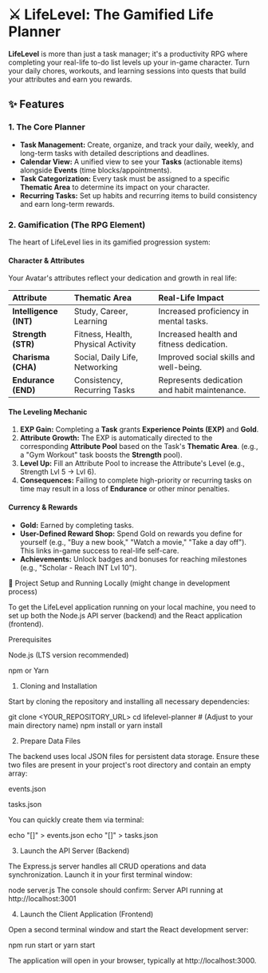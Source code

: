 # ⚔️ LifeLevel: The Gamified Life Planner

**LifeLevel** is more than just a task manager; it's a productivity RPG where completing your real-life to-do list levels up your in-game character. Turn your daily chores, workouts, and learning sessions into quests that build your attributes and earn you rewards.

## ✨ Features

### 1. The Core Planner

* **Task Management:** Create, organize, and track your daily, weekly, and long-term tasks with detailed descriptions and deadlines.
* **Calendar View:** A unified view to see your **Tasks** (actionable items) alongside **Events** (time blocks/appointments).
* **Task Categorization:** Every task must be assigned to a specific **Thematic Area** to determine its impact on your character.
* **Recurring Tasks:** Set up habits and recurring items to build consistency and earn long-term rewards.

### 2. Gamification (The RPG Element)

The heart of LifeLevel lies in its gamified progression system:

#### **Character & Attributes**

Your Avatar's attributes reflect your dedication and growth in real life:

| Attribute | Thematic Area | Real-Life Impact |
| :--- | :--- | :--- |
| **Intelligence (INT)** | Study, Career, Learning | Increased proficiency in mental tasks. |
| **Strength (STR)** | Fitness, Health, Physical Activity | Increased health and fitness dedication. |
| **Charisma (CHA)** | Social, Daily Life, Networking | Improved social skills and well-being. |
| **Endurance (END)** | Consistency, Recurring Tasks | Represents dedication and habit maintenance. |

#### **The Leveling Mechanic**

1.  **EXP Gain:** Completing a **Task** grants **Experience Points (EXP)** and **Gold**.
2.  **Attribute Growth:** The EXP is automatically directed to the corresponding **Attribute Pool** based on the Task's **Thematic Area**. (e.g., a "Gym Workout" task boosts the **Strength** pool).
3.  **Level Up:** Fill an Attribute Pool to increase the Attribute's Level (e.g., Strength Lvl 5 -> Lvl 6).
4.  **Consequences:** Failing to complete high-priority or recurring tasks on time may result in a loss of **Endurance** or other minor penalties.

#### **Currency & Rewards**

* **Gold:** Earned by completing tasks.
* **User-Defined Reward Shop:** Spend Gold on rewards you define for yourself (e.g., "Buy a new book," "Watch a movie," "Take a day off"). This links in-game success to real-life self-care.
* **Achievements:** Unlock badges and bonuses for reaching milestones (e.g., "Scholar - Reach INT Lvl 10").

🚀 Project Setup and Running Locally (might change in development process)

To get the LifeLevel application running on your local machine, you need to set up both the Node.js API server (backend) and the React application (frontend).

Prerequisites

Node.js (LTS version recommended)

npm or Yarn

1. Cloning and Installation

Start by cloning the repository and installing all necessary dependencies:

git clone <YOUR_REPOSITORY_URL>
cd lifelevel-planner # (Adjust to your main directory name)
npm install
or
yarn install


2. Prepare Data Files

The backend uses local JSON files for persistent data storage. Ensure these two files are present in your project's root directory and contain an empty array:

events.json

tasks.json

You can quickly create them via terminal:

echo "[]" > events.json
echo "[]" > tasks.json


3. Launch the API Server (Backend)

The Express.js server handles all CRUD operations and data synchronization. Launch it in your first terminal window:

node server.js
The console should confirm: Server API running at http://localhost:3001


4. Launch the Client Application (Frontend)

Open a second terminal window and start the React development server:

npm run start
or
yarn start

The application will open in your browser, typically at http://localhost:3000.
